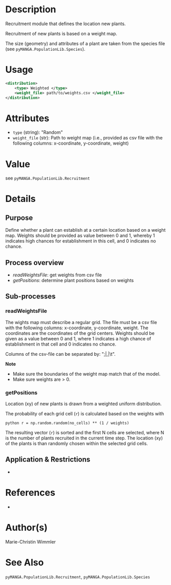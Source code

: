 # Description

Recruitment module that defines the location new plants.

Recruitment of new plants is based on a weight map.

The size (geometry) and attributes of a plant are taken from the species file (see ``pyMANGA.PopulationLib.Species``).

# Usage

```xml
<distribution>
    <type> Weighted </type>
    <weight_file> path/to/weights.csv </weight_file>
</distribution>
```

# Attributes

- ``type`` (string): "Random"
- ``weight_file`` (str): Path to weight map (i.e., provided as csv file with the following columns: x-coordinate, y-coordinate, weight)

# Value

see ``pyMANGA.PopulationLib.Recruitment``

# Details
## Purpose

Define whether a plant can establish at a certain location based on a weight map.
Weights should be provided as value between 0 and 1, whereby 1 indicates high chances for establishment in this cell, and 0 indicates no chance.

## Process overview

- *readWeightsFile*: get weights from csv file
- *getPositions*: determine plant positions based on weights

## Sub-processes
### readWeightsFile

The wights map must describe a regular grid.
The file must be a csv file with the following columns: x-coordinate, y-coordinate, weight.
The coordinates are the coordinates of the grid centers.
Weights should be given as a value between 0 and 1, where 1 indicates a high chance of establishment in that cell and 0 indicates no chance.

Columns of the csv-file can be separated by: ";|,|\t".

**Note** 
- Make sure the boundaries of the weight map match that of the model.
- Make sure weights are > 0.

### getPositions

Location (xy) of new plants is drawn from a weighted uniform distribution.

The probability of each grid cell (`r`) is calculated based on the weights with

``python
r = np.random.random(no_cells) ** (1 / weights)
``

The resulting vector (`r`) is sorted and the first N cells are selected, where N is the number of plants recruited in the current time step.
The location (xy) of the plants is than randomly chosen within the selected grid cells.

## Application & Restrictions

-

# References

-

# Author(s)

Marie-Christin Wimmler


# See Also

``pyMANGA.PopulationLib.Recruitment``,
``pyMANGA.PopulationLib.Species``



